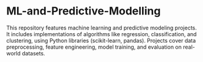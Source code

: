 # ML-and-Predictive-Modelling
This repository features machine learning and predictive modeling projects. It includes implementations of algorithms like regression, classification, and clustering, using Python libraries (scikit-learn, pandas). Projects cover data preprocessing, feature engineering, model training, and evaluation on real-world datasets.
